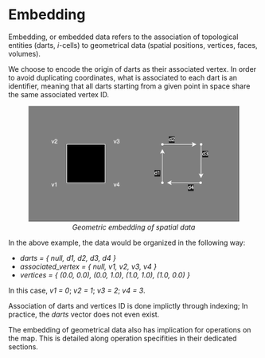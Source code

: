 # Embedding

Embedding, or embedded data refers to the association of topological
entities (darts, *i*-cells) to geometrical data (spatial positions,
vertices, faces, volumes).

We choose to encode the origin of darts as their associated vertex. In
order to avoid duplicating coordinates, what is associated to each dart
is an identifier, meaning that all darts starting from a given point in 
space share the same associated vertex ID.

<figure style="text-align:center">
    <img src="../images/Embed.svg" alt="Embed" />
    <figcaption><i>Geometric embedding of spatial data</i></figcaption>
</figure>

In the above example, the data would be organized in the following way:

- *darts = { null, d1, d2, d3, d4 }*
- *associated_vertex = { null, v1, v2, v3, v4 }*
- *vertices = { (0.0, 0.0), (0.0, 1.0), (1.0, 1.0), (1.0, 0.0) }*

In this case, *v1 = 0*; *v2 = 1*; *v3 = 2*; *v4 = 3*.

Association of darts and vertices ID is done implictly through indexing;
In practice, the *darts* vector does not even exist. 

The embedding of geometrical data also has implication for operations
on the map. This is detailed along operation specifities in their 
dedicated sections.